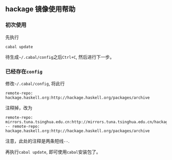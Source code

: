 ## hackage 镜像使用帮助

### 初次使用

先执行

```
cabal update
```

待生成`~/.cabal/config`之后`Ctrl+C`, 然后进行下一步。

### 已经存在`config`

修改`~/.cabal/config`, 将此行

```
remote-repo: hackage.haskell.org:http://hackage.haskell.org/packages/archive
```
注释掉，改为

```
remote-repo: mirrors.tuna.tsinghua.edu.cn:http://mirrors.tuna.tsinghua.edu.cn/hackage
-- remote-repo: hackage.haskell.org:http://hackage.haskell.org/packages/archive
```

注意，此处的注释是两条短线`--`.

再执行`cabal update`, 即可使用`cabal`安装包了。
